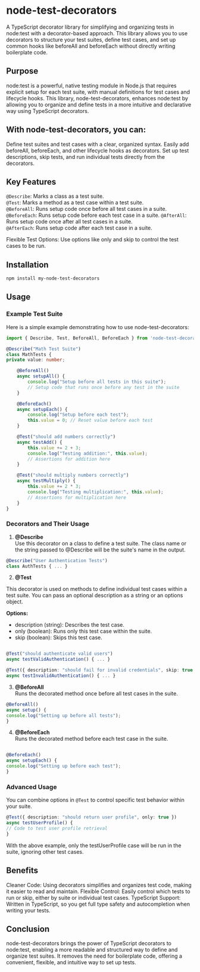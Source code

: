 # node-test-decorators

A TypeScript decorator library for simplifying and organizing tests in node:test with a decorator-based approach. This library allows you to use decorators to structure your test suites, define test cases, and set up common hooks like beforeAll and beforeEach without directly writing boilerplate code.

## Purpose
node:test is a powerful, native testing module in Node.js that requires explicit setup for each test suite, with manual definitions for test cases and lifecycle hooks. This library, node-test-decorators, enhances node:test by allowing you to organize and define tests in a more intuitive and declarative way using TypeScript decorators.

## With node-test-decorators, you can:

Define test suites and test cases with a clear, organized syntax.
Easily add beforeAll, beforeEach, and other lifecycle hooks as decorators.
Set up test descriptions, skip tests, and run individual tests directly from the decorators.

## Key Features
`@Describe`: Marks a class as a test suite.  
`@Test`: Marks a method as a test case within a test suite.  
`@BeforeAll`: Runs setup code once before all test cases in a suite.  
`@BeforeEach`: Runs setup code before each test case in a suite.
`@AfterAll`: Runs setup code once after all test cases in a suite.  
`@AfterEach`: Runs setup code after each test case in a suite.

Flexible Test Options: Use options like only and skip to control the test cases to be run.

## Installation

```bash
npm install my-node-test-decorators
```

## Usage

### Example Test Suite
Here is a simple example demonstrating how to use node-test-decorators:

```typescript
import { Describe, Test, BeforeAll, BeforeEach } from 'node-test-decorators';

@Describe("Math Test Suite")
class MathTests {
private value: number;

    @BeforeAll()
    async setupAll() {
        console.log("Setup before all tests in this suite");
        // Setup code that runs once before any test in the suite
    }

    @BeforeEach()
    async setupEach() {
        console.log("Setup before each test");
        this.value = 0; // Reset value before each test
    }

    @Test("should add numbers correctly")
    async testAdd() {
        this.value += 2 + 3;
        console.log("Testing addition:", this.value);
        // Assertions for addition here
    }

    @Test("should multiply numbers correctly")
    async testMultiply() {
        this.value += 2 * 3;
        console.log("Testing multiplication:", this.value);
        // Assertions for multiplication here
    }
}
```

### Decorators and Their Usage
1. **@Describe**  
Use this decorator on a class to define a test suite. The class name or the string passed to @Describe will be the suite's name in the output.

```typescript
@Describe("User Authentication Tests")
class AuthTests { ... }
```

2. **@Test**

This decorator is used on methods to define individual test cases within a test suite. You can pass an optional description as a string or an options object.

**Options:**
- description (string): Describes the test case.
- only (boolean): Runs only this test case within the suite.
- skip (boolean): Skips this test case.

```typescript

@Test("should authenticate valid users")
async testValidAuthentication() { ... }

@Test({ description: "should fail for invalid credentials", skip: true })
async testInvalidAuthentication() { ... }
```

3. **@BeforeAll**  
Runs the decorated method once before all test cases in the suite.

```typescript
@BeforeAll()
async setup() {
console.log("Setting up before all tests");
}
```

4. **@BeforeEach**  
Runs the decorated method before each test case in the suite.

```typescript

@BeforeEach()
async setupEach() {
console.log("Setting up before each test");
}
```


### Advanced Usage
You can combine options in `@Test` to control specific test behavior within your suite.

```typescript
@Test({ description: "should return user profile", only: true })
async testUserProfile() {
// Code to test user profile retrieval
}
```
With the above example, only the testUserProfile case will be run in the suite, ignoring other test cases.

## Benefits
Cleaner Code: Using decorators simplifies and organizes test code, making it easier to read and maintain.
Flexible Control: Easily control which tests to run or skip, either by suite or individual test cases.
TypeScript Support: Written in TypeScript, so you get full type safety and autocompletion when writing your tests.

## Conclusion
node-test-decorators brings the power of TypeScript decorators to node:test, enabling a more readable and structured way to define and organize test suites. It removes the need for boilerplate code, offering a convenient, flexible, and intuitive way to set up tests.